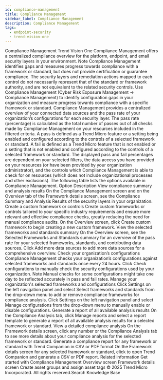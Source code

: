 ```yaml
---
id: compliance-management
title: Compliance Management
sidebar_label: Compliance Management
description: Compliance Management
tags:
  - endpoint-security
  - trend-vision-one
---
```


 Compliance Management Trend Vision One Compliance Management offers a centralized compliance overview for the platform, endpoint, and email security layers in your environment. Note Compliance Management identifies gaps and measures progress towards compliance with a framework or standard, but does not provide certification or guarantee compliance. The security layers and remediation actions mapped to each control do not necessarily represent that of the standard or framework authority, and are not equivalent to the related security controls. Use Compliance Management (Cyber Risk Exposure Management → Compliance Management) to identify configuration gaps in your organization and measure progress towards compliance with a specific framework or standard. Compliance Management provides a centralized overview of your connected data sources and the pass rate of your organization’s configurations for each security layer. The pass rate (percentage) is calculated as the total number of passes out of all checks made by Compliance Management on your resources included in the filtered criteria. A pass is defined as a Trend Micro feature or a setting being enabled and configured according to the controls of a selected framework or standard. A fail is defined as a Trend Micro feature that is not enabled or a setting that is not enabled and configured according to the controls of a selected framework or standard. The displayed pass and fail percentages are dependent on your selected filters, the data access you have provided on your resources (or have been provided by your organization administrator), and the controls which Compliance Management is able to check for on resources (which does not include organizational processes and other exclusions). The following table lists the options available in Compliance Management. Option Description View compliance summary and analysis results On the Compliance Management screen and on the Overview tab of the Framework details screen, see the Compliance Summary and Analysis Results of the security layers in your organization. Create a custom framework or controls Create custom frameworks or controls tailored to your specific industry requirements and ensure more relevant and effective compliance checks, greatly reducing the need for manual compliance audits. On the Overview screen, click Create custom framework to begin creating a new custom framework. View the selected frameworks and standards summary On the Overview screen, see the Selected Frameworks and Standards summary for an overview of the pass rate for your selected frameworks, standards, and contributing data sources. Click Add more data sources to add more data sources for a comprehensive overview. Check your organization’s configurations Compliance Management checks your organization’s configurations against selected frameworks and standards once every 24 hours. Click Check configurations to manually check the security configurations used by your organization. Note Manual checks for some configurations might take one day to be reflected accurately in pass and fail rates. Manage your organization's selected frameworks and configurations Click Settings on the left navigation panel and select Select frameworks and standards from the drop-down menu to add or remove compliance frameworks for compliance analysis. Click Settings on the left navigation panel and select Manage configurations from the drop-down menu to manually enable or disable configurations. Generate a report of all available analysis results On the Compliance Analysis tab, click Manage reports and select a report template to generate a report of all available analysis results for a selected framework or standard. View a detailed compliance analysis On the Framework details screen, click any number or the Compliance Analysis tab to see more details about your compliance analysis for the selected framework or standard. Generate a compliance report for any framework or standard with Trend Companion in CSV or PDF format On the Framework details screen for any selected framework or standard, click to open Trend Companion and generate a CSV or PDF report. Related information Get started with Compliance Management Overview screen Framework details screen Create asset groups and assign asset tags © 2025 Trend Micro Incorporated. All rights reserved.Search Knowledge Base
